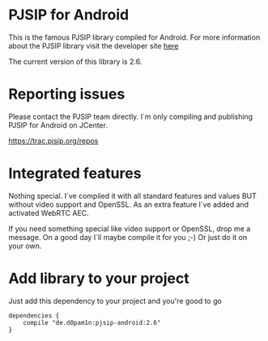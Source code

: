 # PJSIP for Android
This is the famous PJSIP library compiled for Android. For more information about the PJSIP library visit the developer site [here](http://www.pjsip.org/)

The current version of this library is 2.6.

# Reporting issues
Please contact the PJSIP team directly. I´m only compiling and publishing PJSIP for Android on JCenter.

https://trac.pjsip.org/repos

# Integrated features
Nothing special. I´ve compiled it with all standard features and values BUT without video support and OpenSSL. As an extra feature I´ve added and activated WebRTC AEC.

If you need something special like video support or OpenSSL, drop me a message. On a good day I´ll maybe compile it for you ;-)
Or just do it on your own.

# Add library to your project
Just add this dependency to your project and you're good to go
```
dependencies {
    compile "de.d0pam1n:pjsip-android:2.6"
}
```
